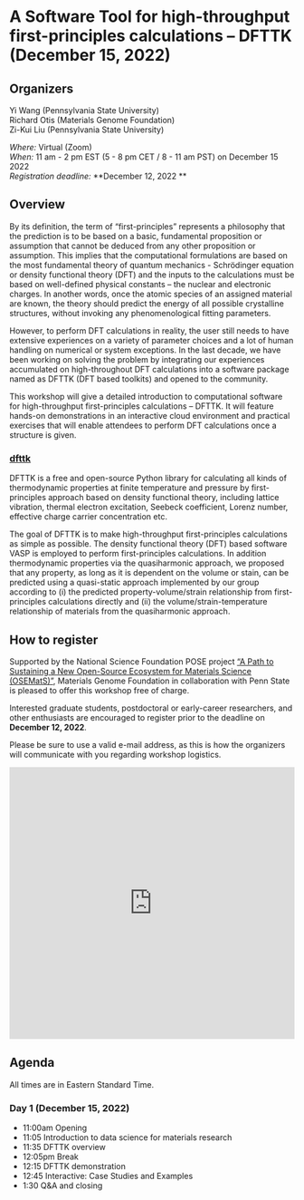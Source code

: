 # A Software Tool for high-throughput first-principles calculations – DFTTK (December 15, 2022)

## Organizers

Yi Wang (Pennsylvania State University)<br>
Richard Otis (Materials Genome Foundation)<br>
Zi-Kui Liu (Pennsylvania State University)<br>

*Where:* Virtual (Zoom)<br>
*When:* 11 am - 2 pm EST (5 - 8 pm CET / 8 - 11 am PST) on December 15 2022<br>
*Registration deadline:* **December 12, 2022 **<br>

## Overview
By its definition, the term of “first-principles” represents a philosophy that the prediction is to be based on a basic, fundamental proposition or assumption that cannot be deduced from any other proposition or assumption. This implies that the computational formulations are based on the most fundamental theory of quantum mechanics - Schrödinger equation or density functional theory (DFT) and the inputs to the calculations must be based on well-defined physical constants – the nuclear and electronic charges. In another words, once the atomic species of an assigned material are known, the theory should predict the energy of all possible crystalline structures, without invoking any phenomenological fitting parameters.

However, to perform DFT calculations in reality, the user still needs to have extensive experiences on a variety of parameter choices and a lot of human handling on numerical or system exceptions. In the last decade, we have been working on solving the problem by integrating our experiences accumulated on high-throughout DFT calculations into a software package named as DFTTK (DFT based toolkits) and opened to the community.

This workshop will give a detailed introduction to computational software for high-throughput first-principles calculations  – DFTTK. It will feature hands-on demonstrations in an interactive cloud environment and practical exercises that will enable attendees to perform DFT calculations once a structure is given.
 
### [dfttk](https://www.dfttk.org/en/master/)
DFTTK is a free and open-source Python library for calculating all kinds of thermodynamic properties at finite temperature and pressure by first-principles approach based on density functional theory, including lattice vibration, thermal electron excitation, Seebeck coefficient, Lorenz number, effective charge carrier concentration etc.

The goal of DFTTK is to make high-throughput first-principles calculations as simple as possible. The density functional theory (DFT) based software VASP is employed to perform first-principles calculations. In addition thermodynamic properties via the quasiharmonic approach, we proposed that any property, as long as it is dependent on the volume or stain, can be predicted using a quasi-static approach implemented by our group according to (i) the predicted property-volume/strain relationship from first-principles calculations directly and (ii) the volume/strain-temperature relationship of materials from the quasiharmonic approach.

## How to register

Supported by the National Science Foundation POSE project [“A Path to Sustaining a New Open-Source Ecosystem for Materials Science (OSEMatS)”](https://nsf.gov/awardsearch/showAward?AWD_ID=2229690), Materials Genome Foundation in collaboration with Penn State is pleased to offer this workshop free of charge.

Interested graduate students, postdoctoral or early-career researchers, and other enthusiasts are encouraged to register prior to the deadline on **December 12, 2022**.

Please be sure to use a valid e-mail address, as this is how the organizers will communicate with you regarding workshop logistics.

<iframe width="640px" height="480px" src="https://forms.office.com/Pages/ResponsePage.aspx?id=RLeuyWtJAEuC1Ashm360Z-dvlOkLGftPnT-_UkbEKbxUQ0VYVURQSDNRNUZNV1QxOFVaSzhRMFBJOS4u&embed=true" frameborder="0" marginwidth="0" marginheight="0" style="border: none; max-width:100%; max-height:100vh" allowfullscreen webkitallowfullscreen mozallowfullscreen msallowfullscreen> </iframe>

## Agenda
All times are in Eastern Standard Time.
### Day 1 (December 15, 2022)
- 11:00am Opening
- 11:05 Introduction to data science for materials research
- 11:35 DFTTK overview
- 12:05pm Break
- 12:15 DFTTK demonstration
- 12:45 Interactive: Case Studies and Examples
- 1:30 Q&A and closing
